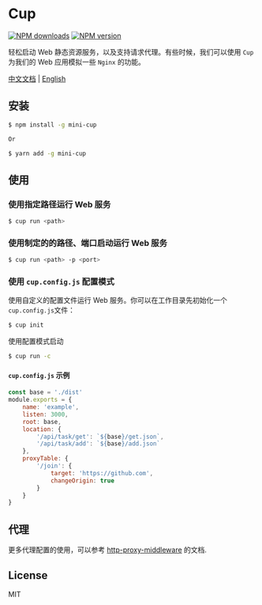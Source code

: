 # Cup

[![NPM downloads][download-img]][download-url] [![NPM version][npm-version]][npm-version-url]

轻松启动 Web 静态资源服务，以及支持请求代理。有些时候，我们可以使用 `Cup` 为我们的
Web 应用模拟一些 `Nginx` 的功能。

[download-img]: https://img.shields.io/npm/dm/mini-cup.svg?style=flat
[download-url]: https://www.npmjs.com/package/mini-cup
[npm-version]: https://img.shields.io/npm/v/mini-cup.svg?style=flat-square
[npm-version-url]: https://www.npmjs.com/package/@dtinsight/molecule

[中文文档](./README_zh.md)  | [English](./README.md)

## 安装

```bash
$ npm install -g mini-cup

Or

$ yarn add -g mini-cup
```

## 使用

### 使用指定**路径**运行 Web 服务

```bash
$ cup run <path>
```

### 使用制定的的**路径、端口**启动运行 Web 服务

```bash
$ cup run <path> -p <port>
```

### 使用 `cup.config.js` 配置模式

使用自定义的配置文件运行 Web 服务。你可以在工作目录先初始化一个`cup.config.js`文件：

```bash
$ cup init
```

使用配置模式启动

```bash
$ cup run -c
```

#### `cup.config.js` 示例

```js
const base = './dist'
module.exports = {
    name: 'example',
    listen: 3000,
    root: base,
    location: {
        '/api/task/get': `${base}/get.json`,
        '/api/task/add': `${base}/add.json`
    },
    proxyTable: {
        '/join': {
            target: 'https://github.com',
            changeOrigin: true
        }
    }
}
```

## 代理

更多代理配置的使用，可以参考 [http-proxy-middleware](https://github.com/chimurai/http-proxy-middleware) 的文档.

## License

MIT
